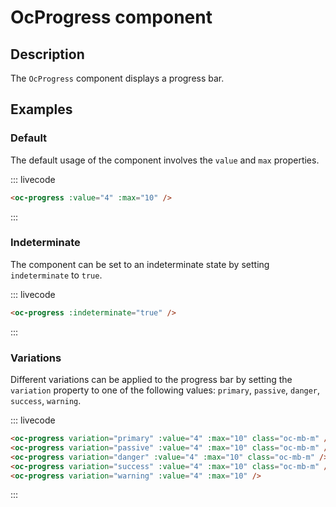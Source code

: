 # OcProgress component

## Description

The `OcProgress` component displays a progress bar.

## Examples

### Default

The default usage of the component involves the `value` and `max` properties.

::: livecode
```html
<oc-progress :value="4" :max="10" />
```
:::

### Indeterminate

The component can be set to an indeterminate state by setting `indeterminate` to `true`.

::: livecode
```html
<oc-progress :indeterminate="true" />
```
:::

### Variations

Different variations can be applied to the progress bar by setting the `variation` property to one of the following values: `primary`, `passive`, `danger`, `success`, `warning`.

::: livecode
```html
<oc-progress variation="primary" :value="4" :max="10" class="oc-mb-m" />
<oc-progress variation="passive" :value="4" :max="10" class="oc-mb-m" />
<oc-progress variation="danger" :value="4" :max="10" class="oc-mb-m" />
<oc-progress variation="success" :value="4" :max="10" class="oc-mb-m" />
<oc-progress variation="warning" :value="4" :max="10" />
```
:::
